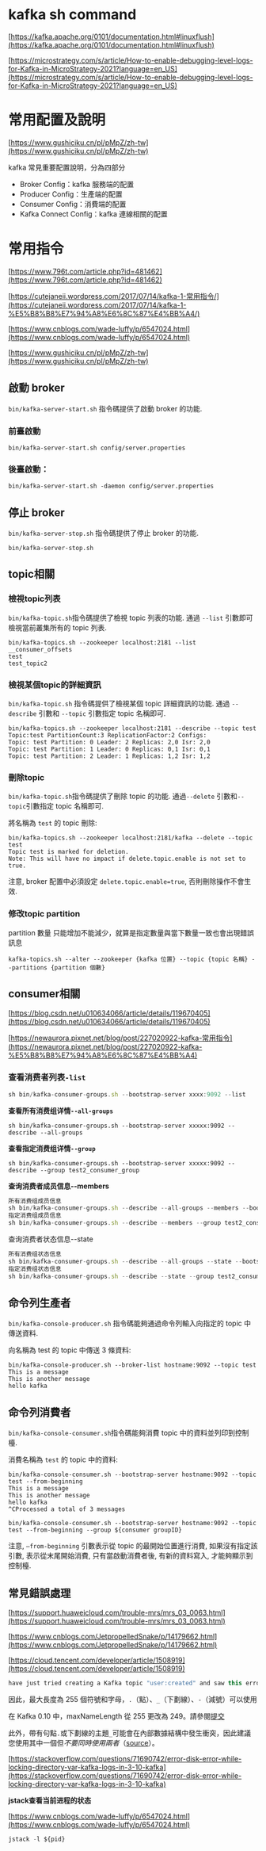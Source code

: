 # kafka sh command

[https://kafka.apache.org/0101/documentation.html#linuxflush](https://kafka.apache.org/0101/documentation.html#linuxflush)

[https://microstrategy.com/s/article/How-to-enable-debugging-level-logs-for-Kafka-in-MicroStrategy-2021?language=en_US](https://microstrategy.com/s/article/How-to-enable-debugging-level-logs-for-Kafka-in-MicroStrategy-2021?language=en_US)

# ****常用配置及說明****

[https://www.gushiciku.cn/pl/pMpZ/zh-tw](https://www.gushiciku.cn/pl/pMpZ/zh-tw)

kafka 常見重要配置說明，分為四部分

- Broker Config：kafka 服務端的配置
- Producer Config：生產端的配置
- Consumer Config：消費端的配置
- Kafka Connect Config：kafka 連線相關的配置



# 常用指令

[https://www.796t.com/article.php?id=481462](https://www.796t.com/article.php?id=481462)

[https://cutejaneii.wordpress.com/2017/07/14/kafka-1-常用指令/](https://cutejaneii.wordpress.com/2017/07/14/kafka-1-%E5%B8%B8%E7%94%A8%E6%8C%87%E4%BB%A4/)

[https://www.cnblogs.com/wade-luffy/p/6547024.html](https://www.cnblogs.com/wade-luffy/p/6547024.html)

[https://www.gushiciku.cn/pl/pMpZ/zh-tw](https://www.gushiciku.cn/pl/pMpZ/zh-tw)

## **啟動 broker**

`bin/kafka-server-start.sh` 指令碼提供了啟動 broker 的功能.

### **前臺啟動**

```
bin/kafka-server-start.sh config/server.properties

```

### **後臺啟動：**

```
bin/kafka-server-start.sh -daemon config/server.properties

```

## **停止 broker**

`bin/kafka-server-stop.sh` 指令碼提供了停止 broker 的功能.

```
bin/kafka-server-stop.sh
```

## topic相關

### **檢視topic列表**

`bin/kafka-topic.sh`指令碼提供了檢視 topic 列表的功能. 通過 `--list` 引數即可檢視當前叢集所有的 topic 列表.

```
bin/kafka-topics.sh --zookeeper localhost:2181 --list
__consumer_offsets
test
test_topic2
```

### **檢視某個topic的詳細資訊**

`bin/kafka-topic.sh` 指令碼提供了檢視某個 topic 詳細資訊的功能. 通過 `--describe` 引數和 `--topic` 引數指定 topic 名稱即可.

```
bin/kafka-topics.sh --zookeeper localhost:2181 --describe --topic test
Topic:test PartitionCount:3 ReplicationFactor:2 Configs:
Topic: test Partition: 0 Leader: 2 Replicas: 2,0 Isr: 2,0
Topic: test Partition: 1 Leader: 0 Replicas: 0,1 Isr: 0,1
Topic: test Partition: 2 Leader: 1 Replicas: 1,2 Isr: 1,2
```

### **刪除topic**

`bin/kafka-topic.sh`指令碼提供了刪除 topic 的功能. 通過`--delete` 引數和`--topic`引數指定 topic 名稱即可.

將名稱為 `test` 的 topic 刪除:

```
bin/kafka-topics.sh --zookeeper localhost:2181/kafka --delete --topic test
Topic test is marked for deletion.
Note: This will have no impact if delete.topic.enable is not set to true.

```

注意, broker 配置中必須設定 `delete.topic.enable=true`, 否則刪除操作不會生效.



### **修改topic partition**
partition 數量 只能增加不能減少，就算是指定數量與當下數量一致也會出現錯誤訊息
```
kafka-topics.sh --alter --zookeeper {kafka 位置} --topic {topic 名稱} --partitions {partition 個數}
```


## consumer相關

[https://blog.csdn.net/u010634066/article/details/119670405](https://blog.csdn.net/u010634066/article/details/119670405)

[https://newaurora.pixnet.net/blog/post/227020922-kafka-常用指令](https://newaurora.pixnet.net/blog/post/227020922-kafka-%E5%B8%B8%E7%94%A8%E6%8C%87%E4%BB%A4)

### **查看消费者列表`-list`**

```jsx
sh bin/kafka-consumer-groups.sh --bootstrap-server xxxx:9092 --list
```

**查看所有消费组详情`--all-groups`**

```
sh bin/kafka-consumer-groups.sh --bootstrap-server xxxxx:9092 --describe --all-groups
```

**查看指定消费组详情`--group`**

```
sh bin/kafka-consumer-groups.sh --bootstrap-server xxxxx:9092 --describe --group test2_consumer_group
```

**查询消费者成员信息--members**

```jsx
所有消费组成员信息
sh bin/kafka-consumer-groups.sh --describe --all-groups --members --bootstrap-server xxx:9092
指定消费组成员信息
sh bin/kafka-consumer-groups.sh --describe --members --group test2_consumer_group --bootstrap-server xxxx:9092

```

查询消费者状态信息--state

```jsx
所有消费组状态信息
sh bin/kafka-consumer-groups.sh --describe --all-groups --state --bootstrap-server xxxx:9092
指定消费组状态信息
sh bin/kafka-consumer-groups.sh --describe --state --group test2_consumer_group --bootstrap-server xxxxx:9092

```

## **命令列生產者**

`bin/kafka-console-producer.sh` 指令碼能夠通過命令列輸入向指定的 topic 中傳送資料.

向名稱為 test 的 topic 中傳送 3 條資料:

```
bin/kafka-console-producer.sh --broker-list hostname:9092 --topic test
This is a message
This is another message
hello kafka

```

## **命令列消費者**

`bin/kafka-console-consumer.sh`指令碼能夠消費 topic 中的資料並列印到控制檯.

消費名稱為 `test` 的 topic 中的資料:

```
bin/kafka-console-consumer.sh --bootstrap-server hostname:9092 --topic test --from-beginning
This is a message
This is another message
hello kafka
^CProcessed a total of 3 messages

bin/kafka-console-consumer.sh --bootstrap-server hostname:9092 --topic test --from-beginning --group ${consumer groupID}

```

注意, `–from-beginning` 引數表示從 topic 的最開始位置進行消費, 如果沒有指定該引數, 表示從末尾開始消費, 只有當啟動消費者後, 有新的資料寫入, 才能夠顯示到控制檯.

## 常見錯誤處理

[https://support.huaweicloud.com/trouble-mrs/mrs_03_0063.html](https://support.huaweicloud.com/trouble-mrs/mrs_03_0063.html)

[https://www.cnblogs.com/JetpropelledSnake/p/14179662.html](https://www.cnblogs.com/JetpropelledSnake/p/14179662.html)

[https://cloud.tencent.com/developer/article/1508919](https://cloud.tencent.com/developer/article/1508919)

```jsx
have just tried creating a Kafka topic "user:created" and saw this error in Kafka logs: Invalid character ':' in value part of property. I googled and found that in a mailing list people are talking about deprecating . and _ symbols too.
```

因此，最大長度為 255 個符號和字母，`.`（點）、`_`（下劃線）、`-`（減號）可以使用

在 Kafka 0.10 中，maxNameLength 從 255 更改為 249。請參閱[提交](https://github.com/apache/kafka/commit/ad3dfc6ab25c3f80d2425e24e72ae732b850dc60)

此外，帶有句點`.`或下劃線的主題`_`可能會在內部數據結構中發生衝突，因此建議您使用其中一個但*不要同時使用兩者*（[source](https://github.com/apache/kafka/blob/2.3.0/core/src/main/scala/kafka/admin/TopicCommand.scala#L147-L148)）。

[https://stackoverflow.com/questions/71690742/error-disk-error-while-locking-directory-var-kafka-logs-in-3-10-kafka](https://stackoverflow.com/questions/71690742/error-disk-error-while-locking-directory-var-kafka-logs-in-3-10-kafka)

****jstack查看当前进程的状态****

[https://www.cnblogs.com/wade-luffy/p/6547024.html](https://www.cnblogs.com/wade-luffy/p/6547024.html)

```jsx
jstack -l ${pid}
```